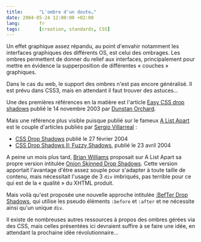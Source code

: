 ```yaml
---
title:      "L'ombre d'un doute…"
date: 2004-05-24 12:00:00 +02:00
lang:       fr
tags:       [creation, standards, CSS]
---
```


Un effet graphique assez répandu, au point d'envahir notamment les interfaces graphiques des différents OS, est celui des ombrages. Les ombres permettent de donner du relief aux interfaces, principalement pour mettre en évidence la supperposition de différentes « couches » graphiques.

Dans le cas du web, le support des ombres n'est pas encore généralisé. Il est prévu dans CSS3, mais en attendant il faut trouver des astuces…

Une des premières références en la matière est l'article [Easy CSS drop shadows](http://1976design.com/blog/archive/2003/11/14/shadows/) publié le 14 novembre 2003 par [Dunstan Orchard](http://1976design.com/).

Mais une référence plus visible puisque publié sur le fameux [A List Apart](http://alistapart.com/) est le couple d'articles publiés par [Sergio Villarreal](http://overcaffeinated.net/) :

- [CSS Drop Shadows](http://alistapart.com/articles/cssdropshadows/) publié le 27 février 2004
- [CSS Drop Shadows II: Fuzzy Shadows](http://alistapart.com/articles/cssdrop2/), publié le 23 avril 2004

A peine un mois plus tard, [Brian Williams](http://alistapart.com/authors/brianwilliams/) proposait sur A List Apart sa propre version intitulée [Onion Skinned Drop Shadows](http://alistapart.com/articles/onionskin/). Cette version apportait l'avantage d'être assez souple pour s'adapter à toute taille de contenu, mais nécessitait l'usage de 3 `div` imbriqués, pas terrible pour ce qui est de la « qualité » du XHTML produit.

Mais voilà qu'est proposée une nouvelle approche intitulée [:BefTer Drop Shadows](http://www.hszk.bme.hu/~hj130/css/before_after/befter_dropshadow/index_nopos.html), qui utilise les pseudo éléments `:before` et `:after` et ne nécessite ainsi qu'un unique `div`.

Il existe de nombreuses autres ressources à propos des ombres gérées via des CSS, mais celles présentées ici devraient suffire à se faire une idée, en attendant la prochaine idée révolutionnaire…
